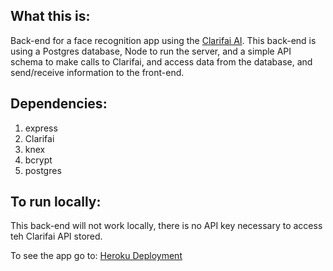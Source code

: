 ## What this is:
Back-end for a face recognition app using the [Clarifai AI](https://www.clarifai.com/). This back-end is using a Postgres database, Node to run the server, and a simple API schema to make calls to Clarifai, and access data from the database, and send/receive information to the front-end.

## Dependencies:
1. express
1. Clarifai
1. knex
1. bcrypt
1. postgres

## To run locally:
This back-end will not work locally, there is no API key necessary to access teh Clarifai API stored.

To see the app go to: [Heroku Deployment](https://facerecognitionfrontend.herokuapp.com/)
